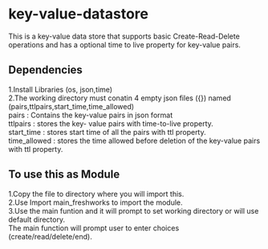 # key-value-datastore
This is a key-value data store that supports basic Create-Read-Delete operations and has a optional time to live property for key-value pairs.  

## Dependencies
1.Install Libraries (os, json,time)  
2.The working directory must conatin 4 empty json files ({}) named (pairs,ttlpairs,start_time,time_allowed)  
    pairs        : Contains the key-value pairs in json format  
    ttlpairs     : stores the key- value pairs with time-to-live property.  
    start_time   : stores start time of all the pairs with ttl property.  
    time_allowed : stores the time allowed before deletion of the key-value pairs with ttl property.  

## To use this as Module
1.Copy the file to directory where you will import this.  
2.Use Import main_freshworks to import the module.  
3.Use the main funtion and it will prompt to set working directory or will use default directory.  
  The main function will prompt user to enter choices (create/read/delete/end).  
  
